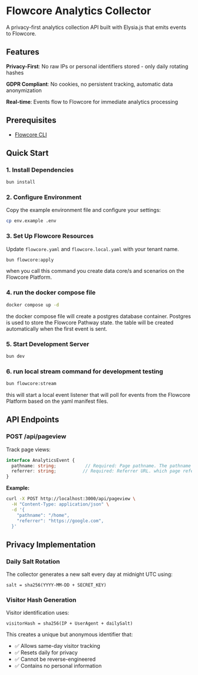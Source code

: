 # Flowcore Analytics Collector

A privacy-first analytics collection API built with Elysia.js that emits events to Flowcore.

## Features

**Privacy-First**: No raw IPs or personal identifiers stored - only daily rotating hashes

**GDPR Compliant**: No cookies, no persistent tracking, automatic data 
anonymization

**Real-time**: Events flow to Flowcore for immediate analytics processing

## Prerequisites

- [Flowcore CLI](https://docs.flowcore.io/guides/flowcore-cli/install-cli/)

## Quick Start

### 1. Install Dependencies

```bash
bun install
```

### 2. Configure Environment

Copy the example environment file and configure your settings:

```bash
cp env.example .env
```

### 3. Set Up Flowcore Resources

Update `flowcore.yaml` and `flowcore.local.yaml` with your tenant name.

```bash
bun flowcore:apply
```
when you call this command you create data core/s and scenarios on the Flowcore Platform.

### 4. run the docker compose file

```bash
docker compose up -d
```
the docker compose file will create a postgres database container.
Postgres is used to store the Flowcore Pathway state.
the table will be created automatically when the first event is sent.

### 5. Start Development Server

```bash
bun dev
```

### 6. run local stream command for development testing

```bash
bun flowcore:stream
```

this will start a local event listener that will poll for events from the Flowcore Platform based on the yaml manifest files.


## API Endpoints

### POST /api/pageview

Track page views:

```typescript
interface AnalyticsEvent {
  pathname: string;           // Required: Page pathname. The pathname of the page the user is on.
  referrer: string;          // Required: Referrer URL. which page referred the user to this page.
}
```

**Example:**

```bash
curl -X POST http://localhost:3000/api/pageview \
  -H "Content-Type: application/json" \
  -d '{
    "pathname": "/home",
    "referrer": "https://google.com",
  }'
```

## Privacy Implementation

### Daily Salt Rotation

The collector generates a new salt every day at midnight UTC using:
```
salt = sha256(YYYY-MM-DD + SECRET_KEY)
```

### Visitor Hash Generation

Visitor identification uses:
```
visitorHash = sha256(IP + UserAgent + dailySalt)
```

This creates a unique but anonymous identifier that:
- ✅ Allows same-day visitor tracking
- ✅ Resets daily for privacy
- ✅ Cannot be reverse-engineered
- ✅ Contains no personal information

